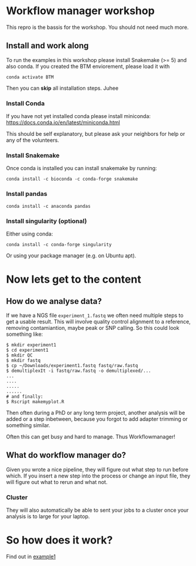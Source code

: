 # Workflow manager workshop

This repro is the bassis for the workshop. You should not need much more.


## Install and work along
To run the examples in this workshop please install Snakemake (>= 5) 
and also conda. If you created the BTM enviorement, please load it with

```
conda activate BTM
```
Then you can **skip** all installation steps. Juhee

### Install Conda
If you have not yet installed conda please install miniconda:
https://docs.conda.io/en/latest/miniconda.html

This should be self explanatory, but please ask your neighbors for help
or any of the volunteers.

### Install Snakemake
Once conda is installed you can install snakemake by running:

```
conda install -c bioconda -c conda-forge snakemake
```

### Install pandas
```
conda install -c anaconda pandas
```

### Install singularity (optional)
Either using conda:
```
conda install -c conda-forge singularity
```
Or using your package manager (e.g. on Ubuntu apt).


# Now lets get to the content
## How do we analyse data?

If we have a NGS file `experiment_1.fastq` we often need multiple steps 
to get a usable result. This will involve quality control
alignment to a reference, removing contamiantion, maybe peak or SNP calling. So this could look something like:

```
$ mkdir experiment1
$ cd experiment1
$ mkdir QC
$ mkdir fastq
$ cp ~/Downloads/experiment1.fastq fastq/raw.fastq
$ demultiplexIt -i fastq/raw.fastq -o demultiplexed/...
...
....
.....
......
# and finally:
$ Rscript makemyplot.R
```

Then often during a PhD or any long term project, another analysis will be
added or a step inbetween, because you forgot to add adapter trimming or 
something similar.

Often this can get busy and hard to manage. Thus Workflowmanager!


## What do workflow manager do?

Given you wrote a nice pipeline, they will figure out what step to 
run before which. If you insert a new step into the process or change
an input file, they will figure out what to rerun and what not.

### Cluster
They will also automatically be able to sent your jobs to a cluster once your
analysis is to large for your laptop.


# So how does it work?
Find out in [example1](1_basicExample/README.md)
